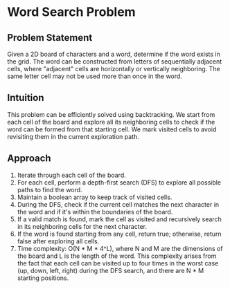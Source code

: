 # Word Search Problem

## Problem Statement
Given a 2D board of characters and a word, determine if the word exists in the grid. The word can be constructed from letters of sequentially adjacent cells, where "adjacent" cells are horizontally or vertically neighboring. The same letter cell may not be used more than once in the word.

## Intuition
This problem can be efficiently solved using backtracking. We start from each cell of the board and explore all its neighboring cells to check if the word can be formed from that starting cell. We mark visited cells to avoid revisiting them in the current exploration path.

## Approach
1. Iterate through each cell of the board.
2. For each cell, perform a depth-first search (DFS) to explore all possible paths to find the word.
3. Maintain a boolean array to keep track of visited cells.
4. During the DFS, check if the current cell matches the next character in the word and if it's within the boundaries of the board.
5. If a valid match is found, mark the cell as visited and recursively search in its neighboring cells for the next character.
6. If the word is found starting from any cell, return true; otherwise, return false after exploring all cells.
7. Time complexity: O(N * M * 4^L), where N and M are the dimensions of the board and L is the length of the word. This complexity arises from the fact that each cell can be visited up to four times in the worst case (up, down, left, right) during the DFS search, and there are N * M starting positions.
